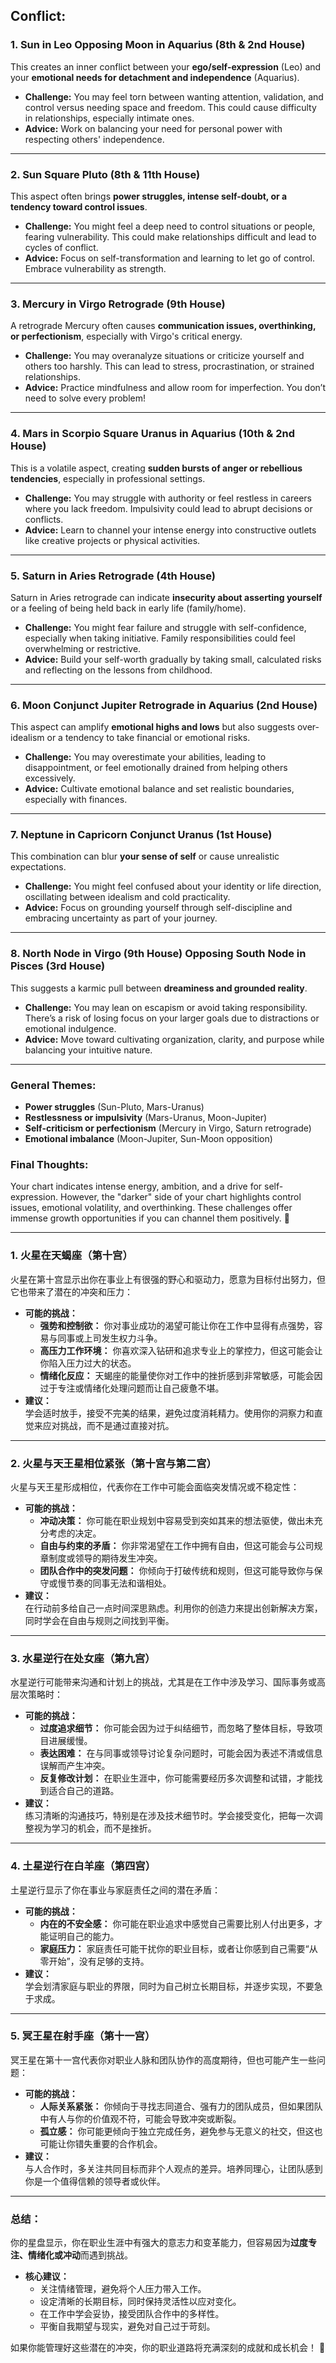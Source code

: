 Conflict:
---

### 1. **Sun in Leo Opposing Moon in Aquarius (8th & 2nd House)**  
This creates an inner conflict between your **ego/self-expression** (Leo) and your **emotional needs for detachment and independence** (Aquarius).  
- **Challenge:** You may feel torn between wanting attention, validation, and control versus needing space and freedom. This could cause difficulty in relationships, especially intimate ones.  
- **Advice:** Work on balancing your need for personal power with respecting others' independence.

---

### 2. **Sun Square Pluto (8th & 11th House)**  
This aspect often brings **power struggles, intense self-doubt, or a tendency toward control issues**.  
- **Challenge:** You might feel a deep need to control situations or people, fearing vulnerability. This could make relationships difficult and lead to cycles of conflict.  
- **Advice:** Focus on self-transformation and learning to let go of control. Embrace vulnerability as strength.

---

### 3. **Mercury in Virgo Retrograde (9th House)**  
A retrograde Mercury often causes **communication issues, overthinking, or perfectionism**, especially with Virgo's critical energy.  
- **Challenge:** You may overanalyze situations or criticize yourself and others too harshly. This can lead to stress, procrastination, or strained relationships.  
- **Advice:** Practice mindfulness and allow room for imperfection. You don’t need to solve every problem!

---

### 4. **Mars in Scorpio Square Uranus in Aquarius (10th & 2nd House)**  
This is a volatile aspect, creating **sudden bursts of anger or rebellious tendencies**, especially in professional settings.  
- **Challenge:** You may struggle with authority or feel restless in careers where you lack freedom. Impulsivity could lead to abrupt decisions or conflicts.  
- **Advice:** Learn to channel your intense energy into constructive outlets like creative projects or physical activities.

---

### 5. **Saturn in Aries Retrograde (4th House)**  
Saturn in Aries retrograde can indicate **insecurity about asserting yourself** or a feeling of being held back in early life (family/home).  
- **Challenge:** You might fear failure and struggle with self-confidence, especially when taking initiative. Family responsibilities could feel overwhelming or restrictive.  
- **Advice:** Build your self-worth gradually by taking small, calculated risks and reflecting on the lessons from childhood.

---

### 6. **Moon Conjunct Jupiter Retrograde in Aquarius (2nd House)**  
This aspect can amplify **emotional highs and lows** but also suggests over-idealism or a tendency to take financial or emotional risks.  
- **Challenge:** You may overestimate your abilities, leading to disappointment, or feel emotionally drained from helping others excessively.  
- **Advice:** Cultivate emotional balance and set realistic boundaries, especially with finances.

---

### 7. **Neptune in Capricorn Conjunct Uranus (1st House)**  
This combination can blur **your sense of self** or cause unrealistic expectations.  
- **Challenge:** You might feel confused about your identity or life direction, oscillating between idealism and cold practicality.  
- **Advice:** Focus on grounding yourself through self-discipline and embracing uncertainty as part of your journey.

---

### 8. **North Node in Virgo (9th House) Opposing South Node in Pisces (3rd House)**  
This suggests a karmic pull between **dreaminess and grounded reality**.  
- **Challenge:** You may lean on escapism or avoid taking responsibility. There’s a risk of losing focus on your larger goals due to distractions or emotional indulgence.  
- **Advice:** Move toward cultivating organization, clarity, and purpose while balancing your intuitive nature.

---

### General Themes:  
- **Power struggles** (Sun-Pluto, Mars-Uranus)  
- **Restlessness or impulsivity** (Mars-Uranus, Moon-Jupiter)  
- **Self-criticism or perfectionism** (Mercury in Virgo, Saturn retrograde)  
- **Emotional imbalance** (Moon-Jupiter, Sun-Moon opposition)  

### Final Thoughts:  
Your chart indicates intense energy, ambition, and a drive for self-expression. However, the "darker" side of your chart highlights control issues, emotional volatility, and overthinking. These challenges offer immense growth opportunities if you can channel them positively. 🌟



---

### 1. **火星在天蝎座（第十宫）**  
火星在第十宫显示出你在事业上有很强的野心和驱动力，愿意为目标付出努力，但它也带来了潜在的冲突和压力：  
- **可能的挑战：**  
  - **强势和控制欲：** 你对事业成功的渴望可能让你在工作中显得有点强势，容易与同事或上司发生权力斗争。  
  - **高压力工作环境：** 你喜欢深入钻研和追求专业上的掌控力，但这可能会让你陷入压力过大的状态。  
  - **情绪化反应：** 天蝎座的能量使你对工作中的挫折感到非常敏感，可能会因过于专注或情绪化处理问题而让自己疲惫不堪。  
- **建议：**  
  学会适时放手，接受不完美的结果，避免过度消耗精力。使用你的洞察力和直觉来应对挑战，而不是通过直接对抗。

---

### 2. **火星与天王星相位紧张（第十宫与第二宫）**  
火星与天王星形成相位，代表你在工作中可能会面临突发情况或不稳定性：  
- **可能的挑战：**  
  - **冲动决策：** 你可能在职业规划中容易受到突如其来的想法驱使，做出未充分考虑的决定。  
  - **自由与约束的矛盾：** 你非常渴望在工作中拥有自由，但这可能会与公司规章制度或领导的期待发生冲突。  
  - **团队合作中的突发问题：** 你倾向于打破传统和规则，但这可能导致你与保守或慢节奏的同事无法和谐相处。  
- **建议：**  
  在行动前多给自己一点时间深思熟虑。利用你的创造力来提出创新解决方案，同时学会在自由与规则之间找到平衡。

---

### 3. **水星逆行在处女座（第九宫）**  
水星逆行可能带来沟通和计划上的挑战，尤其是在工作中涉及学习、国际事务或高层次策略时：  
- **可能的挑战：**  
  - **过度追求细节：** 你可能会因为过于纠结细节，而忽略了整体目标，导致项目进展缓慢。  
  - **表达困难：** 在与同事或领导讨论复杂问题时，可能会因为表述不清或信息误解而产生冲突。  
  - **反复修改计划：** 在职业生涯中，你可能需要经历多次调整和试错，才能找到适合自己的道路。  
- **建议：**  
  练习清晰的沟通技巧，特别是在涉及技术细节时。学会接受变化，把每一次调整视为学习的机会，而不是挫折。

---

### 4. **土星逆行在白羊座（第四宫）**  
土星逆行显示了你在事业与家庭责任之间的潜在矛盾：  
- **可能的挑战：**  
  - **内在的不安全感：** 你可能在职业追求中感觉自己需要比别人付出更多，才能证明自己的能力。  
  - **家庭压力：** 家庭责任可能干扰你的职业目标，或者让你感到自己需要“从零开始”，没有足够的支持。  
- **建议：**  
  学会划清家庭与职业的界限，同时为自己树立长期目标，并逐步实现，不要急于求成。

---

### 5. **冥王星在射手座（第十一宫）**  
冥王星在第十一宫代表你对职业人脉和团队协作的高度期待，但也可能产生一些问题：  
- **可能的挑战：**  
  - **人际关系紧张：** 你倾向于寻找志同道合、强有力的团队成员，但如果团队中有人与你的价值观不符，可能会导致冲突或断裂。  
  - **孤立感：** 你可能更倾向于独立完成任务，避免参与无意义的社交，但这也可能让你错失重要的合作机会。  
- **建议：**  
  与人合作时，多关注共同目标而非个人观点的差异。培养同理心，让团队感到你是一个值得信赖的领导者或伙伴。

---

### 总结：  
你的星盘显示，你在职业生涯中有强大的意志力和变革能力，但容易因为**过度专注、情绪化或冲动**而遇到挑战。  
- **核心建议：**  
  - 关注情绪管理，避免将个人压力带入工作。  
  - 设定清晰的长期目标，同时保持灵活性以应对变化。  
  - 在工作中学会妥协，接受团队合作中的多样性。  
  - 平衡自我期望与现实，避免对自己过于苛刻。  

如果你能管理好这些潜在的冲突，你的职业道路将充满深刻的成就和成长机会！ 🌟


